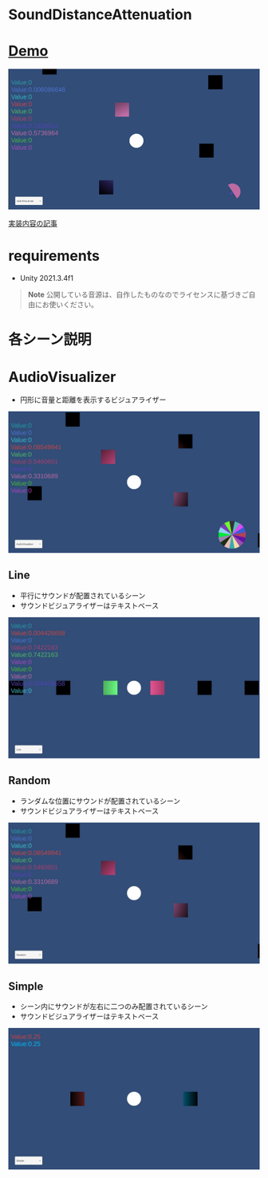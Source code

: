 # SoundDistanceAttenuation

# [Demo](https://ayutaz.github.io/SoundDistanceAttenuation/WebGL/WebGL/)

![](Docs/VisualiserDemo2.gif)

[実装内容の記事](https://ayousanz.hatenadiary.jp/entry/%E8%B7%9D%E9%9B%A2%E6%B8%9B%E8%A1%B0%E3%81%A7%E3%81%AE%E5%90%84%E3%82%B5%E3%82%A6%E3%83%B3%E3%83%89%E9%9F%B3%E9%87%8F%E3%81%AE%E5%8F%96%E5%BE%97%E3%80%90Unity%E3%80%91)

# requirements

* Unity 2021.3.4f1

> **Note**
> 公開している音源は、自作したものなのでライセンスに基づきご自由にお使いください。

# 各シーン説明

# AudioVisualizer

* 円形に音量と距離を表示するビジュアライザー

![](Docs/Visualizer.png)

## Line

* 平行にサウンドが配置されているシーン
* サウンドビジュアライザーはテキストベース

![](Docs/Line.jpg)

## Random

* ランダムな位置にサウンドが配置されているシーン
* サウンドビジュアライザーはテキストベース

![](Docs/Random.jpg)

## Simple

* シーン内にサウンドが左右に二つのみ配置されているシーン
* サウンドビジュアライザーはテキストベース

![](Docs/Simple.jpg)